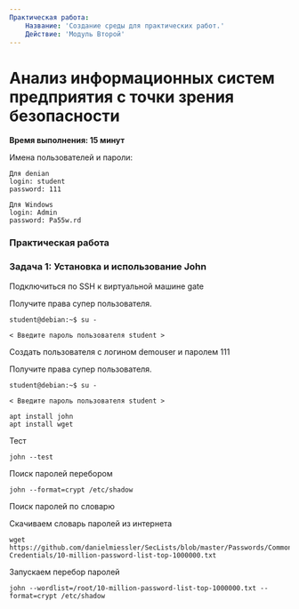 ```yaml
---
Практическая работа:
    Название: 'Создание среды для практических работ.'
    Действие: 'Модуль Второй'
---
```

# **Анализ информационных систем предприятия с точки зрения безопасности**
**Время выполнения: 15 минут**

Имена пользователей и пароли:
```
Для denian
login: student 
password: 111
```
```
Для Windows
login: Admin 
password: Pa55w.rd
```
### **Практическая работа**

### **Задача 1: Установка и использование John**

Подключиться по SSH к виртуальной машине gate

Получите права супер пользователя.

```
student@debian:~$ su -
```
```
< Введите пароль пользователя student >
```

Создать пользователя с логином demouser и паролем 111

Получите права супер пользователя.

```
student@debian:~$ su -
```
```
< Введите пароль пользователя student >
```


```
apt install john
apt install wget
```

Тест
```
john --test
```

Поиск паролей перебором
```
john --format=crypt /etc/shadow
```
Поиск паролей по словарю


Скачиваем словарь паролей из интернета
```
wget https://github.com/danielmiessler/SecLists/blob/master/Passwords/Common-Credentials/10-million-password-list-top-1000000.txt
```
Запускаем перебор паролей
```
john --wordlist=/root/10-million-password-list-top-1000000.txt --format=crypt /etc/shadow
```

